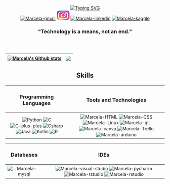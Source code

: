 <div  align="center">  
<a href="https://git.io/typing-svg"><img src="https://readme-typing-svg.demolab.com?font=Fira+Code&size=26&pause=1000&color=F7A811&center=true&width=435&lines=Hello+World!+I'm+Marcela+%F0%9F%96%96%F0%9F%8F%BC" alt="Typing SVG" /></a>
</div>

<div  style="display: inline_block" align="center">  
  <a href="mailto:contato.marcelaoliveiraf@gmail.com"><img alt="Marcela-gmail" height="30" width="40" src="https://cdn.jsdelivr.net/gh/devicons/devicon/icons/google/google-original.svg" title="Google"/></a>
  <a href="https://www.instagram.com/marcela.oliveirafr/" target="_blank"><img alt="Marcela-instagram" height="30" width="40" src="https://raw.githubusercontent.com/tandpfun/skill-icons/59059d9d1a2c092696dc66e00931cc1181a4ce1f/icons/Instagram.svg" target="_blank" title="Instagram"/></a>
  <a href="https://www.linkedin.com/in/marcela-oliveiraf/" target="_blank"><img alt="Marcela-linkedin" height="30" width="40" src="https://cdn.jsdelivr.net/gh/devicons/devicon/icons/linkedin/linkedin-original.svg" target="_blank" title="LinkedIn"/></a>    
  <a href="https://www.kaggle.com/marcelaoliveiraf"  target="_blank"><img alt="Marcela-kaggle" height="30" width="40" src="https://cdn.jsdelivr.net/gh/devicons/devicon/icons/kaggle/kaggle-original.svg" target="_blank" title="Kaggle"/></a>  
</div>


<h3 align="center">"Technology is a means, not an end."</h3> 

##
<br>

<a href="https://github.com/marcela-oliveiraf/github-readme-stats"><img align="center" src="https://github-readme-stats.vercel.app/api?username=marcela-oliveiraf&show_icons=true&include_all_commits=true&theme=vision-friendly-dark&hide_border=true" alt="Marcela's Github stats" /></a> | <a href="https://github.com/marcela-oliveiraf/github-readme-stats"><img align="center" src="https://github-readme-stats.vercel.app/api/top-langs/?username=marcela-oliveiraf&layout=compact&theme=vision-friendly-dark&hide_border=true" /></a> |
| ------------- | ------------- |

##

<h2 align="center">Skills</h2>


<div align="center">

| <h3 align="center">Programming Languages</h3> | <h3 align="center">Tools and Technologies</h3> |
|:--------------------------------------------:|:----------------------------------------------:|
| <img align="center" alt="Python" height="40" width="40" src="https://cdn.jsdelivr.net/gh/devicons/devicon/icons/python/python-original.svg" title="Python"/> <img align="center" alt="C" height="40" width="40" src="https://cdn.jsdelivr.net/gh/devicons/devicon/icons/c/c-original.svg" title="C"/> <img align="center" alt="C-plus-plus" height="40" width="40" src="https://cdn.jsdelivr.net/gh/devicons/devicon/icons/cplusplus/cplusplus-original.svg" title="C++"/> <img align="center" alt="Csharp" height="40" width="40" src="https://cdn.jsdelivr.net/gh/devicons/devicon/icons/csharp/csharp-original.svg" title="C#"/> <img align="center" alt="Java" height="40" width="40" src="https://cdn.jsdelivr.net/gh/devicons/devicon/icons/java/java-original.svg" title="Java"/> <img align="center" alt="Kotlin" alt="Marcela-Kotlin" height="30" width="30" src="https://cdn.jsdelivr.net/gh/devicons/devicon/icons/kotlin/kotlin-original.svg" title="Kotlin"/> <img align="center" alt="R" height="40" width="40" src="https://www.r-project.org/logo/Rlogo.svg" title="R"/> | <img align="center" alt="Marcela-HTML" height="40" width="40" src="https://cdn.jsdelivr.net/gh/devicons/devicon/icons/html5/html5-original.svg" title="HTML"/> <img align="center" alt="Marcela-CSS" height="40" width="40" src="https://cdn.jsdelivr.net/gh/devicons/devicon/icons/css3/css3-original.svg" title="CSS" /> <img align="center" alt="Marcela-Linux" height="40" width="40" src="https://cdn.jsdelivr.net/gh/devicons/devicon/icons/linux/linux-original.svg" title="Linux" /> <img align="center" alt="Marcela-git" height="40" width="40" src="https://cdn.jsdelivr.net/gh/devicons/devicon/icons/git/git-original.svg" title="Git"/> <img align="center" alt="Marcela-canva" height="40" width="40" src="https://cdn.jsdelivr.net/gh/devicons/devicon/icons/canva/canva-original.svg" title="Canva"/> <img align="center" alt="Marcela-Trello" heigh="40" width="40" src="https://cdn.jsdelivr.net/gh/devicons/devicon/icons/trello/trello-plain.svg"  title="Trello"/> <img align="center" alt="Marcela-arduino" height="40" width="40" src="https://cdn.jsdelivr.net/gh/devicons/devicon/icons/arduino/arduino-original.svg" title="Arduino"/> |

| <h3 align="center">Databases</h3> | <h3 align="center">IDEs</h3> |
|:----------------------------------:|:--------------------------:|
| <img align="center" alt="Marcela-mysql" height="40" width="40" src="https://cdn.jsdelivr.net/gh/devicons/devicon/icons/mysql/mysql-original.svg" title="MySQL"/> | <img align="center" alt="Marcela-visual-studio" height="40" width="40" src="https://cdn.jsdelivr.net/gh/devicons/devicon/icons/visualstudio/visualstudio-plain.svg" title="Visual Studio Code"/> <img align="center" alt="Marcela-pycharm" height="40" width="40" src="https://cdn.jsdelivr.net/gh/devicons/devicon/icons/pycharm/pycharm-original.svg" title="PyCharm" /> <img align="center" alt="Marcela-rstudio" height="40" width="40" src="https://cdn.jsdelivr.net/gh/devicons/devicon/icons/rstudio/rstudio-original.svg" title="RStudio"/> <img align="center" alt="Marcela-rstudio" height="40" width="40" src="https://cdn.freebiesupply.com/logos/large/2x/eclipse-11-logo-svg-vector.svg" title="Eclipse"/> |

</div>

